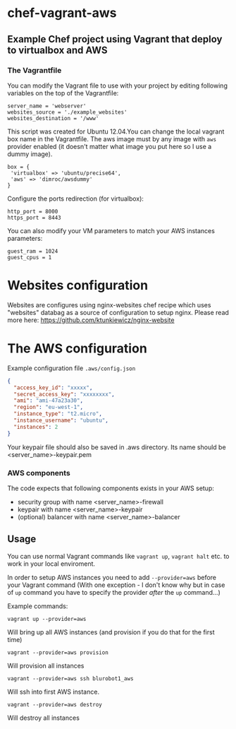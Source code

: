 # chef-vagrant-aws
## Example Chef project using Vagrant that deploy to virtualbox and AWS

### The Vagrantfile

You can modify the Vagrant file to use with your project by editing following variables on the top
of the Vagrantfile:

```
server_name = 'webserver'
websites_source = './example_websites'
websites_destination = '/www'
```

This script was created for Ubuntu 12.04.You can change the local vagrant box name in the Vagrantfile. 
The aws image must by any image with `aws` provider enabled (it doesn't matter what image you put here so I use a dummy image).

```
box = {
 'virtualbox' => 'ubuntu/precise64',
 'aws' => 'dimroc/awsdummy'
}
```

Configure the ports redirection (for virtualbox):
```
http_port = 8000
https_port = 8443
```

You can also modify your VM parameters to match your AWS instances parameters:
```
guest_ram = 1024
guest_cpus = 1
```

# Websites configuration

Websites are configures using nginx-websites chef recipe which uses "websites" databag as a source of configuration to setup nginx.
Please read more here: https://github.com/ktunkiewicz/nginx-website

# The AWS configuration

Example configuration file `.aws/config.json`

```json
{
  "access_key_id": "xxxxx",
  "secret_access_key": "xxxxxxxx",
  "ami": "ami-47a23a30",
  "region": "eu-west-1",
  "instance_type": "t2.micro",
  "instance_username": "ubuntu",
  "instances": 2
}
```

Your keypair file should also be saved in .aws directory. Its name should be <server_name>-keypair.pem

### AWS components

The code expects that following components exists in your AWS setup:
- security group with name <server_name>-firewall
- keypair with name <server_name>-keypair
- (optional) balancer with name <server_name>-balancer

## Usage

You can use normal Vagrant commands like `vagrant up`, `vagrant halt` etc. to work in your local enviroment.

In order to setup AWS instances you need to add `--provider=aws` before your Vagrant command
(With one exception - I don't know why but in case of `up` command you have to specify the provider *after* the `up` command...)

Example commands:

`vagrant up --provider=aws`

Will bring up all AWS instances (and provision if you do that for the first time)

`vagrant --provider=aws provision`

Will provision all instances

`vagrant --provider=aws ssh blurobot1_aws`

Will ssh into first AWS instance.


`vagrant --provider=aws destroy`

Will destroy all instances
